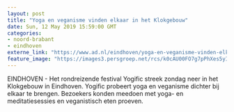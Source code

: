 ```yaml
---
layout: post
title: "Yoga en veganisme vinden elkaar in het Klokgebouw"
date: Sun, 12 May 2019 15:59:00 GMT
categories: 
- noord-brabant 
- eindhoven 
externe_link: "https://www.ad.nl/eindhoven/yoga-en-veganisme-vinden-elkaar-in-het-klokgebouw~a9e859b3/"
feature_image: "https://images3.persgroep.net/rcs/k0cAU00FO7g7pPhXes5yIwUkvWE/diocontent/148113969/_fitwidth/400/?appId=21791a8992982cd8da851550a453bd7f&quality=0.7"
---
```


EINDHOVEN - Het rondreizende festival Yogific streek zondag neer in het Klokgebouw in Eindhoven. Yogific probeert yoga en veganisme dichter bij elkaar te brengen. Bezoekers konden meedoen met yoga- en meditatiesessies en veganistisch eten proeven.
